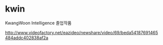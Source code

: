 # kwin
KwangWoon Intelligence 졸업작품

http://www.videofactory.net/eazideo/newshare/video/69/beda54187691465484addc402838af2a
